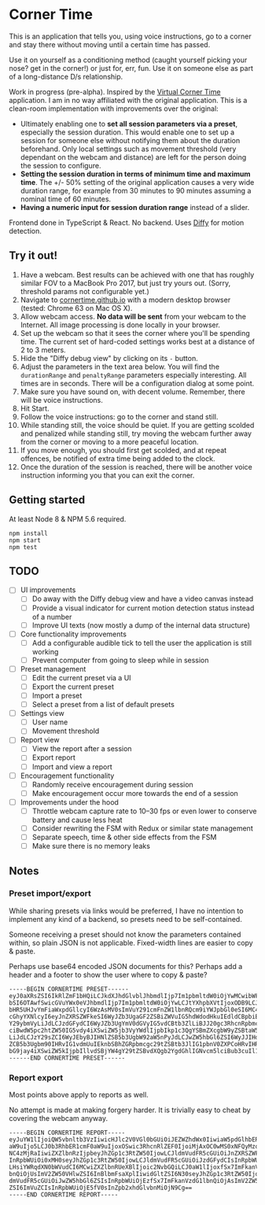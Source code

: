 # Corner Time

This is an application that tells you, using voice instructions, go to a corner and stay there without moving until a certain time has passed.

Use it on yourself as a conditioning method (caught yourself picking your nose? get in the corner!) or just for, err, fun. Use it on someone else as part of a long-distance D/s relationship.

Work in progress (pre-alpha). Inspired by the [Virtual Corner Time](https://cornertime.herokuapp.com) application. I am in no way affiliated with the original application. This is a clean-room implementation with improvements over the original:

* Ultimately enabling one to **set all session parameters via a preset**, especially the session duration. This would enable one to set up a session for someone else without notifying them about the duration beforehand. Only local settings such as movement threshold (very dependant on the webcam and distance) are left for the person doing the session to configure.
* **Setting the session duration in terms of minimum time and maximum time**. The +/- 50% setting of the original application causes a very wide duration range, for example from 30 minutes to 90 minutes assuming a nominal time of 60 minutes.
* **Having a numeric input for session duration range** instead of a slider.

Frontend done in TypeScript & React. No backend. Uses [Diffy](https://github.com/maniart/diffyjs) for motion detection.

## Try it out!

1. Have a webcam. Best results can be achieved with one that has roughly similar FOV to a MacBook Pro 2017, but just try yours out. (Sorry, threshold params not configurable yet.)
2. Navigate to [cornertime.github.io](https://cornertime.github.io) with a modern desktop browser (tested: Chrome 63 on Mac OS X).
3. Allow webcam access. **No data will be sent** from your webcam to the Internet. All image processing is done locally in your browser.
4. Set up the webcam so that it sees the corner where you'll be spending time. The current set of hard-coded settings works best at a distance of 2 to 3 meters.
5. Hide the "Diffy debug view" by clicking on its `-` button.
6. Adjust the parameters in the text area below. You will find the `durationRange` and `penaltyRange` parameters especially interesting. All times are in seconds. There will be a configuration dialog at some point.
7. Make sure you have sound on, with decent volume. Remember, there will be voice instructions.
8. Hit Start.
9. Follow the voice instructions: go to the corner and stand still.
10. While standing still, the voice should be quiet. If you are getting scolded and penalized while standing still, try moving the webcam further away from the corner or moving to a more peaceful location.
11. If you move enough, you should first get scolded, and at repeat offences, be notified of extra time being added to the clock.
12. Once the duration of the session is reached, there will be another voice instruction informing you that you can exit the corner.

## Getting started

At least Node 8 & NPM 5.6 required.

    npm install
    npm start
    npm test

## TODO

* [ ] UI improvements
    * [ ] Do away with the Diffy debug view and have a video canvas instead
    * [ ] Provide a visual indicator for current motion detection status instead of a number
    * [ ] Improve UI texts (now mostly a dump of the internal data structure)
* [ ] Core functionality improvements
    * [ ] Add a configurable audible tick to tell the user the application is still working
    * [ ] Prevent computer from going to sleep while in session
* [ ] Preset management
    * [ ] Edit the current preset via a UI
    * [ ] Export the current preset
    * [ ] Import a preset
    * [ ] Select a preset from a list of default presets
* [ ] Settings view
    * [ ] User name
    * [ ] Movement threshold
* [ ] Report view
    * [ ] View the report after a session
    * [ ] Export report
    * [ ] Import and view a report
* [ ] Encouragement functionality
    * [ ] Randomly receive encouragement during session
    * [ ] Make encouragement occur more towards the end of a session
* [ ] Improvements under the hood
    * [ ] Throttle webcam capture rate to 10–30 fps or even lower to conserve battery and cause less heat
    * [ ] Consider rewriting the FSM with Redux or similar state management
    * [ ] Separate speech, time & other side effects from the FSM
    * [ ] Make sure there is no memory leaks

## Notes

### Preset import/export

While sharing presets via links would be preferred, I have no intention to implement any kind of a backend, so presets need to be self-contained.

Someone receiving a preset should not know the parameters contained within, so plain JSON is not applicable. Fixed-width lines are easier to copy & paste.

Perhaps use base64 encoded JSON documents for this? Perhaps add a header and a footer to show the user where to copy & paste?

    -----BEGIN CORNERTIME PRESET------
    eyJ0aXRsZSI6IkRlZmF1bHQiLCJkdXJhdGlvblJhbmdlIjp7Im1pbmltdW0iOjYwMCwibWF4aW11
    bSI6OTAwfSwicGVuYWx0eVJhbmdlIjp7Im1pbmltdW0iOjYwLCJtYXhpbXVtIjoxODB9LCJwZW5h
    bHR5UHJvYmFiaWxpdGllcyI6WzAsMV0sImVuY291cmFnZW1lbnRQcm9iYWJpbGl0eSI6MC4wNSwi
    cGhyYXNlcyI6eyJnZXRSZWFkeSI6WyJZb3UgaGF2ZSBiZWVuIG5hdWdodHkuIEdldCBpbiB0aGUg
    Y29ybmVyLiJdLCJzdGFydCI6WyJZb3UgYmV0dGVyIG5vdCBtb3ZlLiBJJ20gc3RhcnRpbmcgeW91
    ciBwdW5pc2htZW50IG5vdy4iXSwiZW5jb3VyYWdlIjpbIkp1c3QgYSBmZXcgbW9yZSBtaW51dGVz
    LiJdLCJzY29sZCI6WyJEbyBJIHNlZSB5b3UgbW92aW5nPyJdLCJwZW5hbGl6ZSI6WyJJIHdhcm5l
    ZCB5b3Ugbm90IHRvIG1vdmUuIEknbSBhZGRpbmcgc29tZSBtb3JlIG1pbnV0ZXPCoHRvIHRoZSBj
    bG9jay4iXSwiZW5kIjpbIllvdSBjYW4gY29tZSBvdXQgb2YgdGhlIGNvcm5lciBub3cuIl19fQo=
    ------END CORNERTIME PRESET------

### Report export

Most points above apply to reports as well.

No attempt is made at making forgery harder. It is trivially easy to cheat by covering the webcam anyway.

    -----BEGIN CORNERTIME REPORT-----
    eyJuYW1lIjoiQW5vbnltb3VzIiwicHJlc2V0VGl0bGUiOiJEZWZhdWx0IiwiaW5pdGlhbER1cmF0
    aW9uIjo5LCJ0b3RhbER1cmF0aW9uIjoxOSwic3RhcnRlZEF0IjoiMjAxOC0wMS0xNFQyMzowOTo1
    NC4zMjRaIiwiZXZlbnRzIjpbeyJhZGp1c3RtZW50IjowLCJldmVudFR5cGUiOiJnZXRSZWFkeSIs
    InRpbWUiOi0xMH0seyJhZGp1c3RtZW50IjowLCJldmVudFR5cGUiOiJzdGFydCIsInRpbWUiOjB9
    LHsiYWRqdXN0bWVudCI6MCwiZXZlbnRUeXBlIjoic2NvbGQiLCJ0aW1lIjoxfSx7ImFkanVzdG1l
    bnQiOjUsImV2ZW50VHlwZSI6InBlbmFsaXplIiwidGltZSI6N30seyJhZGp1c3RtZW50Ijo1LCJl
    dmVudFR5cGUiOiJwZW5hbGl6ZSIsInRpbWUiOjEzfSx7ImFkanVzdG1lbnQiOjAsImV2ZW50VHlw
    ZSI6ImVuZCIsInRpbWUiOjE5fV0sInZpb2xhdGlvbnMiOjN9Cg==
    -----END CORNERTIME REPORT-----
